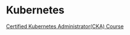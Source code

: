 # Kubernetes

[Certified Kubernetes Administrator(CKA) Course](https://github.com/mikoSL/AWS_Certifications/blob/master/AWS_Certified_Developer_Associate/AWS_Security_Best_Practices/pic/AWS_Security_BestPractice_MindMap.png)
